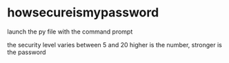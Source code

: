 # howsecureismypassword

launch the py file with the command prompt

the security level varies between 5 and 20
higher is the number, stronger is the password
